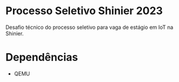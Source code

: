 # Processo Seletivo Shinier 2023
Desafio técnico do processo seletivo para vaga de estágio em IoT na Shinier.
# Dependências
- QEMU
